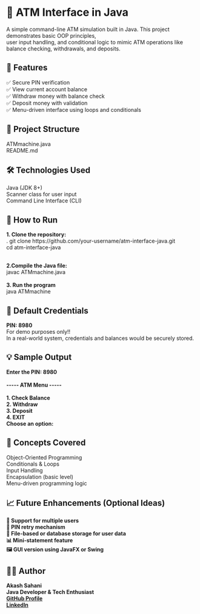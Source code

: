 <h1>🏦 ATM Interface in Java</h1>
A simple command-line ATM simulation built in Java. 
This project demonstrates basic OOP principles, <br> user input handling, 
and conditional logic to mimic ATM operations like balance checking, withdrawals, and deposits.

<h2>📌 Features</h2>

✅ Secure PIN verification <br>
✅ View current account balance<br>
✅ Withdraw money with balance check<br>
✅ Deposit money with validation<br>
✅ Menu-driven interface using loops and conditionals

<h2>📂 Project Structure </h2>
ATMmachine.java<br>
README.md

<h2>🛠️ Technologies Used</h2>

Java (JDK 8+)<br>
Scanner class for user input<br>
Command Line Interface (CLI)


<h2>🚀 How to Run</h2>
<b>1. Clone the repository:</b><br>.
git clone https://github.com/your-username/atm-interface-java.git<br>
cd atm-interface-java <br><br>

<b>2.Compile the Java file: </b> <br>
javac ATMmachine.java<br><br>
<b>3. Run the program</b><br>
java ATMmachine <br>

<h2>🔐 Default Credentials</h2>
<b>PIN: 8980</b><br>
For demo purposes only!!<br> 
In a real-world system, credentials and balances would be securely stored.
<br>
<h2>💡 Sample Output</h2>
<b>
	Enter the PIN: 8980<br>
	<br>
----- ATM Menu -----<br>
	<br>
1. Check Balance<br>
2. Withdraw<br>
3. Deposit<br>
4. EXIT<br>
Choose an option: 

</b>

<h2>📘 Concepts Covered</h2>
Object-Oriented Programming
<br>
Conditionals & Loops
<br>
Input Handling
<br>
Encapsulation (basic level)
<br>
Menu-driven programming logic
<br>

<h2>📈 Future Enhancements (Optional Ideas)</h2>
<b>
🔄 Support for multiple users
<br>
🔐 PIN retry mechanism
<br>
💾 File-based or database storage for user data
<br>
📊 Mini-statement feature
<br>
🖼️ GUI version using JavaFX or Swing
</b>
<h2>👨‍💻 Author</h2>
<b>
	Akash Sahani<br>
Java Developer & Tech Enthusiast
<br>
<a href="https://github.com/Akash-Sahani18">GitHub Profile</a>
	<br>
<a href="https://www.linkedin.com/in/akash-sahani-440147243">LinkedIn</a>
</b>





